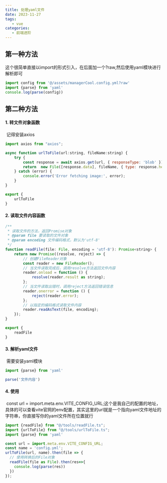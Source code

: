 ```yaml
---
title: 处理yaml文件
date: 2023-11-27
tags:
   - vue
categories:
   - 前端进阶
---
```




## 第一种方法

这个很简单直接以import的形式引入，在后面加一个?raw,然后使用yaml模块进行解析即可

```js
import config from '@/assets/managerCool.config.yml?raw'
import {parse} from 'yaml'
console.log(parse(config))
```



## 第二种方法

#### 1. 转文件对象函数

​		记得安装axios

```js
import axios from "axios";

async function urlToFile(url:string, fileName:string) {
    try {
        const response = await axios.get(url, { responseType: 'blob' });
        return  new File([response.data], fileName, { type: response.headers['content-type'] });
    } catch (error) {
        console.error('Error fetching image:', error);
    }
}

export {
    urlToFile
}
```

#### 2. 读取文件内容函数

```js
/**
 * 读取文件的方法，返回Promise对象
 * @param file 要读取的文件对象
 * @param encoding 文件编码格式，默认为'utf-8'
 */
function readFile(file: File, encoding = 'utf-8'): Promise<string> {
    return new Promise((resolve, reject) => {
        // 创建FileReader对象
        const reader = new FileReader();
        // 当文件读取完成后，调用resolve方法返回文件内容
        reader.onload = function () {
            resolve(reader.result as string);
        };
        // 当文件读取出错时，调用reject方法返回错误信息
        reader.onerror = function () {
            reject(reader.error);
        };
        // 以指定的编码格式读取文件内容
        reader.readAsText(file, encoding);
    });
}

export {
    readFile
}
```

#### 3. 解析yaml文件

​		需要安装yaml模块

```js
import {parse} from 'yaml'

parse('文件内容')
```

#### 4. 使用

​		const url = import.meta.env.VITE_CONFIG_URL;这个是我自己的配置的地址，具体的可以查看vite官网的env配置，其实这里的url就是一个指向yaml文件地址的字符串，你直接写你的yaml文件所在位置就行

```js
import {readFile} from "@/tools/readFile.ts";
import {urlToFile} from "@/tools/urlToFile.ts";
import {parse} from 'yaml'

const url = import.meta.env.VITE_CONFIG_URL;
const name = 'config.yml';
urlToFile(url, name).then(file => {
  // 使用转换后的File对象
  readFile(file as File).then(res=>{
    console.log(parse(res))
  })
});
```

